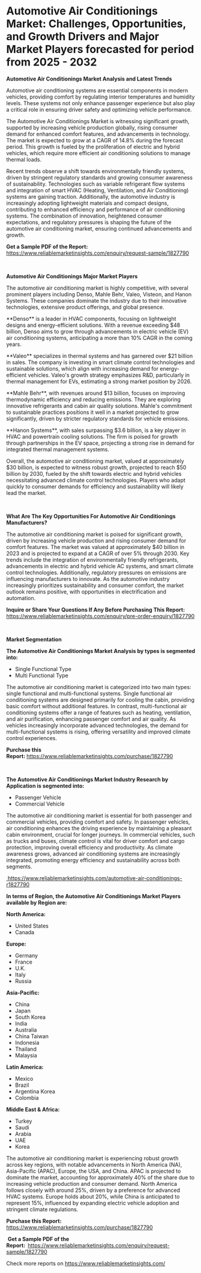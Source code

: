<p><h1>Automotive Air Conditionings Market: Challenges, Opportunities, and Growth Drivers and Major Market Players forecasted for period from 2025 - 2032</h1></p><p><strong>Automotive Air Conditionings Market Analysis and Latest Trends</strong></p>
<p><p>Automotive air conditioning systems are essential components in modern vehicles, providing comfort by regulating interior temperatures and humidity levels. These systems not only enhance passenger experience but also play a critical role in ensuring driver safety and optimizing vehicle performance.</p><p>The Automotive Air Conditionings Market is witnessing significant growth, supported by increasing vehicle production globally, rising consumer demand for enhanced comfort features, and advancements in technology. The market is expected to grow at a CAGR of 14.8% during the forecast period. This growth is fueled by the proliferation of electric and hybrid vehicles, which require more efficient air conditioning solutions to manage thermal loads.</p><p>Recent trends observe a shift towards environmentally friendly systems, driven by stringent regulatory standards and growing consumer awareness of sustainability. Technologies such as variable refrigerant flow systems and integration of smart HVAC (Heating, Ventilation, and Air Conditioning) systems are gaining traction. Additionally, the automotive industry is increasingly adopting lightweight materials and compact designs, contributing to enhanced efficiency and performance of air conditioning systems. The combination of innovation, heightened consumer expectations, and regulatory pressures is shaping the future of the automotive air conditioning market, ensuring continued advancements and growth.</p></p>
<p><strong>Get a Sample PDF of the Report:&nbsp;</strong> <a href="https://www.reliablemarketinsights.com/enquiry/request-sample/1827790?utm_campaign=3291&utm_medium=2&utm_source=Github&utm_content=ia&utm_term=31032025&utm_id=automotive-air-conditionings">https://www.reliablemarketinsights.com/enquiry/request-sample/1827790</a></p>
<p>&nbsp;</p>
<p><strong>Automotive Air Conditionings Major Market Players</strong></p>
<p><p>The automotive air conditioning market is highly competitive, with several prominent players including Denso, Mahle Behr, Valeo, Visteon, and Hanon Systems. These companies dominate the industry due to their innovative technologies, extensive product offerings, and global presence.</p><p>**Denso** is a leader in HVAC components, focusing on lightweight designs and energy-efficient solutions. With a revenue exceeding $48 billion, Denso aims to grow through advancements in electric vehicle (EV) air conditioning systems, anticipating a more than 10% CAGR in the coming years.</p><p>**Valeo** specializes in thermal systems and has garnered over $21 billion in sales. The company is investing in smart climate control technologies and sustainable solutions, which align with increasing demand for energy-efficient vehicles. Valeo's growth strategy emphasizes R&D, particularly in thermal management for EVs, estimating a strong market position by 2026.</p><p>**Mahle Behr**, with revenues around $13 billion, focuses on improving thermodynamic efficiency and reducing emissions. They are exploring innovative refrigerants and cabin air quality solutions. Mahle's commitment to sustainable practices positions it well in a market projected to grow significantly, driven by stricter regulatory standards for vehicle emissions.</p><p>**Hanon Systems**, with sales surpassing $3.6 billion, is a key player in HVAC and powertrain cooling solutions. The firm is poised for growth through partnerships in the EV space, projecting a strong rise in demand for integrated thermal management systems.</p><p>Overall, the automotive air conditioning market, valued at approximately $30 billion, is expected to witness robust growth, projected to reach $50 billion by 2030, fueled by the shift towards electric and hybrid vehicles necessitating advanced climate control technologies. Players who adapt quickly to consumer demands for efficiency and sustainability will likely lead the market.</p></p>
<p>&nbsp;</p>
<p><strong>What Are The Key Opportunities For Automotive Air Conditionings Manufacturers?</strong></p>
<p><p>The automotive air conditioning market is poised for significant growth, driven by increasing vehicle production and rising consumer demand for comfort features. The market was valued at approximately $40 billion in 2023 and is projected to expand at a CAGR of over 5% through 2030. Key trends include the integration of environmentally friendly refrigerants, advancements in electric and hybrid vehicle AC systems, and smart climate control technologies. Additionally, regulatory pressures on emissions are influencing manufacturers to innovate. As the automotive industry increasingly prioritizes sustainability and consumer comfort, the market outlook remains positive, with opportunities in electrification and automation.</p></p>
<p><strong>Inquire or Share Your Questions If Any Before Purchasing This Report:</strong> <a href="https://www.reliablemarketinsights.com/enquiry/pre-order-enquiry/1827790?utm_campaign=3291&utm_medium=2&utm_source=Github&utm_content=ia&utm_term=31032025&utm_id=automotive-air-conditionings">https://www.reliablemarketinsights.com/enquiry/pre-order-enquiry/1827790</a></p>
<p>&nbsp;</p>
<p><strong>Market Segmentation</strong></p>
<p><strong>The Automotive Air Conditionings Market Analysis by types is segmented into:</strong></p>
<p><ul><li>Single Functional Type</li><li>Multi Functional Type</li></ul></p>
<p><p>The automotive air conditioning market is categorized into two main types: single functional and multi-functional systems. Single functional air conditioning systems are designed primarily for cooling the cabin, providing basic comfort without additional features. In contrast, multi-functional air conditioning systems offer a range of features such as heating, ventilation, and air purification, enhancing passenger comfort and air quality. As vehicles increasingly incorporate advanced technologies, the demand for multi-functional systems is rising, offering versatility and improved climate control experiences.</p></p>
<p><strong>Purchase this Report:&nbsp;</strong><a href="https://www.reliablemarketinsights.com/purchase/1827790?utm_campaign=3291&utm_medium=2&utm_source=Github&utm_content=ia&utm_term=31032025&utm_id=automotive-air-conditionings">https://www.reliablemarketinsights.com/purchase/1827790</a></p>
<p>&nbsp;</p>
<p><strong>The Automotive Air Conditionings Market Industry Research by Application is segmented into:</strong></p>
<p><ul><li>Passenger Vehicle</li><li>Commercial Vehicle</li></ul></p>
<p><p>The automotive air conditioning market is essential for both passenger and commercial vehicles, providing comfort and safety. In passenger vehicles, air conditioning enhances the driving experience by maintaining a pleasant cabin environment, crucial for longer journeys. In commercial vehicles, such as trucks and buses, climate control is vital for driver comfort and cargo protection, improving overall efficiency and productivity. As climate awareness grows, advanced air conditioning systems are increasingly integrated, promoting energy efficiency and sustainability across both segments.</p></p>
<p><a href="https://www.reliablemarketinsights.com/automotive-air-conditionings-r1827790?utm_campaign=3291&utm_medium=2&utm_source=Github&utm_content=ia&utm_term=31032025&utm_id=automotive-air-conditionings">&nbsp;https://www.reliablemarketinsights.com/automotive-air-conditionings-r1827790</a></p>
<p><strong>In terms of Region, the Automotive Air Conditionings Market Players available by Region are:</strong></p>
<p>
    <p> <strong> North America: </strong>
        <ul>
            <li>United States</li>
            <li>Canada</li>
        </ul>
        </p> 
    <p> <strong> Europe: </strong>
        <ul>
            <li>Germany</li>
            <li>France</li>
            <li>U.K.</li>
            <li>Italy</li>
            <li>Russia</li>
        </ul>
        </p> 
    <p> <strong> Asia-Pacific: </strong>
        <ul>
            <li>China</li>
            <li>Japan</li>
            <li>South Korea</li>
            <li>India</li>
            <li>Australia</li>
            <li>China Taiwan</li>
            <li>Indonesia</li>
            <li>Thailand</li>
            <li>Malaysia</li>
        </ul>
        </p> 
    <p> <strong> Latin America: </strong>
        <ul>
            <li>Mexico</li>
            <li>Brazil</li>
            <li>Argentina Korea</li>
            <li>Colombia</li>
        </ul>
        </p> 
    <p> <strong> Middle East & Africa: </strong>
        <ul>
            <li>Turkey</li>
            <li>Saudi</li>
            <li>Arabia</li>
            <li>UAE</li>
            <li>Korea</li>
        </ul>
    </p>
    </p>
<p><p>The automotive air conditioning market is experiencing robust growth across key regions, with notable advancements in North America (NA), Asia-Pacific (APAC), Europe, the USA, and China. APAC is projected to dominate the market, accounting for approximately 40% of the share due to increasing vehicle production and consumer demand. North America follows closely with around 25%, driven by a preference for advanced HVAC systems. Europe holds about 20%, while China is anticipated to represent 15%, influenced by expanding electric vehicle adoption and stringent climate regulations.</p></p>
<p><strong>Purchase this Report: </strong><a href="https://www.reliablemarketinsights.com/purchase/1827790?utm_campaign=3291&utm_medium=2&utm_source=Github&utm_content=ia&utm_term=31032025&utm_id=automotive-air-conditionings">https://www.reliablemarketinsights.com/purchase/1827790</a></p>
<p>&nbsp;<strong>Get a Sample PDF of the Report:&nbsp;&nbsp;</strong><a href="https://www.reliablemarketinsights.com/enquiry/request-sample/1827790?utm_campaign=3291&utm_medium=2&utm_source=Github&utm_content=ia&utm_term=31032025&utm_id=automotive-air-conditionings">https://www.reliablemarketinsights.com/enquiry/request-sample/1827790</a></p>
<p><strong></strong></p>
<p>Check more reports on <a href="https://www.reliablemarketinsights.com/?utm_campaign=3291&utm_medium=2&utm_source=Github&utm_content=ia&utm_term=31032025&utm_id=automotive-air-conditionings">https://www.reliablemarketinsights.com/</a></p>